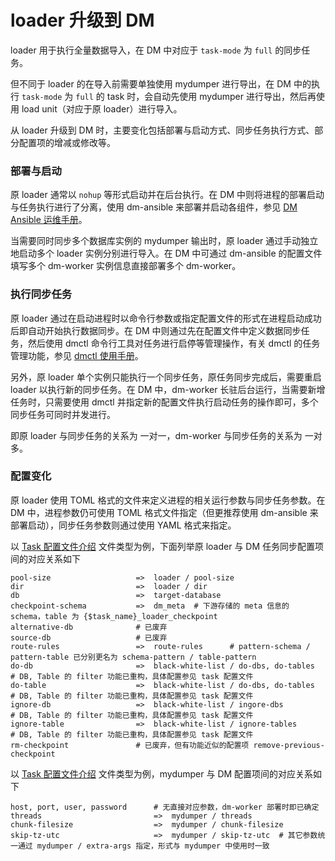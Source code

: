 loader 升级到 DM
===

loader 用于执行全量数据导入，在 DM 中对应于 `task-mode` 为 `full` 的同步任务。

但不同于 loader 的在导入前需要单独使用 mydumper 进行导出，在 DM 中的执行 `task-mode` 为 `full` 的 task 时，会自动先使用 mydumper 进行导出，然后再使用 load unit（对应于原 loader）进行导入。

从 loader 升级到 DM 时，主要变化包括部署与启动方式、同步任务执行方式、部分配置项的增减或修改等。

### 部署与启动

原 loader 通常以 `nohup` 等形式启动并在后台执行。在 DM 中则将进程的部署启动与任务执行进行了分离，使用 dm-ansible 来部署并启动各组件，参见 [DM Ansible 运维手册](../maintenance/dm-ansible.md)。

当需要同时同步多个数据库实例的 mydumper 输出时，原 loader 通过手动独立地启动多个 loader 实例分别进行导入。在 DM 中可通过 dm-ansible 的配置文件填写多个 dm-worker 实例信息直接部署多个 dm-worker。

### 执行同步任务

原 loader 通过在启动进程时以命令行参数或指定配置文件的形式在进程启动成功后即自动开始执行数据同步。在 DM 中则通过先在配置文件中定义数据同步任务，然后使用 dmctl 命令行工具对任务进行启停等管理操作，有关 dmctl 的任务管理功能，参见 [dmctl 使用手册](../task-handling/dmctl-manual.md)。

另外，原 loader 单个实例只能执行一个同步任务，原任务同步完成后，需要重启 loader 以执行新的同步任务。在 DM 中，dm-worker 长驻后台运行，当需要新增任务时，只需要使用 dmctl 并指定新的配置文件执行启动任务的操作即可，多个同步任务可同时并发进行。

即原 loader 与同步任务的关系为 一对一，dm-worker 与同步任务的关系为 一对多。

### 配置变化

原 loader 使用 TOML 格式的文件来定义进程的相关运行参数与同步任务参数。在 DM 中，进程参数仍可使用 TOML 格式文件指定（但更推荐使用 dm-ansible 来部署启动），同步任务参数则通过使用 YAML 格式来指定。

以 [Task 配置文件介绍](../configuration/configuration.md) 文件类型为例，下面列举原 loader 与 DM 任务同步配置项间的对应关系如下

```
pool-size                   =>	loader / pool-size
dir                         =>	loader / dir
db                          =>	target-database
checkpoint-schema           =>	dm_meta	 # 下游存储的 meta 信息的 schema，table 为 {$task_name}_loader_checkpoint
alternative-db              # 已废弃
source-db                   # 已废弃
route-rules                 =>	route-rules		 # pattern-schema / pattern-table 已分别更名为 schema-pattern / table-pattern
do-db                       =>	black-white-list / do-dbs, do-tables  # DB, Table 的 filter 功能已重构，具体配置参见 task 配置文件
do-table                    =>	black-white-list / do-dbs, do-tables  # DB, Table 的 filter 功能已重构，具体配置参见 task 配置文件
ignore-db                   =>	black-white-list / ingore-dbs		  # DB, Table 的 filter 功能已重构，具体配置参见 task 配置文件
ignore-table                =>	black-white-list / ignore-tables	  # DB, Table 的 filter 功能已重构，具体配置参见 task 配置文件
rm-checkpoint               # 已废弃，但有功能近似的配置项 remove-previous-checkpoint
```

以 [Task 配置文件介绍](../configuration/configuration.md) 文件类型为例，mydumper 与 DM 配置项间的对应关系如下

```
host, port, user, password      # 无直接对应参数，dm-worker 部署时即已确定
threads                         =>	mydumper / threads
chunk-filesize                  =>	mydumper / chunk-filesize
skip-tz-utc                     =>	mydumper / skip-tz-utc  # 其它参数统一通过 mydumper / extra-args 指定，形式与 mydumper 中使用时一致
```
